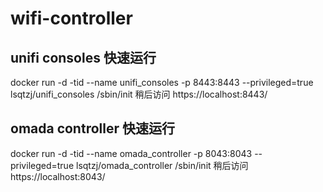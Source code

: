 # wifi-controller
## unifi consoles 快速运行
docker run -d -tid --name unifi_consoles -p 8443:8443 --privileged=true lsqtzj/unifi_consoles  /sbin/init
稍后访问 https://localhost:8443/
## omada controller 快速运行
docker run -d -tid --name omada_controller -p 8043:8043 --privileged=true lsqtzj/omada_controller  /sbin/init
稍后访问 https://localhost:8043/